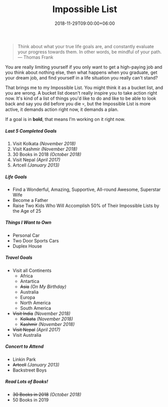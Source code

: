 ﻿---
title: Impossible List
date: 2018-11-29T09:00:00+06:00
lastmod: 2018-11-29T09:00:00+06:00
description: It’s Kind of Fun to do the Impossible!
slug: impossible-list
menu:
  - main
  - sidebar
weight: -220
comments: false
---
> Think about what your true life goals are, and constantly evaluate your progress towards them. In other words, be mindful of your path.
> — Thomas Frank

You are really limiting yourself if you only want to get a high-paying job and you think about nothing else, then what happens when you graduate, get your dream job, and find yourself in a life situation you really can't stand?

That brings me to my Impossible List. You might think it as a bucket list, and you are wrong. A bucket list doesn't really inspire you to take action right now. It's kind of a list of things you'd like to do and like to be able to look back and say you did before you die :skull:, but the Impossible List is more active, it demands action right now, it demands a plan.

If a goal is in **bold**, that means I’m working on it right now.

##### Last 5 Completed Goals
1. Visit Kolkata _(November 2018)_
2. Visit Kashmir _(November 2018)_
3. 30 Books in 2018 _(October 2018)_
4. Visit Nepal _(April 2017)_
5. Artcell _(January 2013)_

##### Life Goals
- Find a Wonderful, Amazing, Supportive, All-round Awesome, Superstar Wife
- Become a Father
- Raise Two Kids Who Will Accomplish 50% of Their Impossible Lists by the Age of 25

##### Things I Want to Own
- Personal Car
- Two Door Sports Cars
- Duplex House

##### Travel Goals
- Visit all Continents
  - Africa
  - Antartica
  - ~~Asia~~ _(On My Birthday)_
  - Australia
  - Europa
  - North America
  - South America
- ~~Visit India~~ _(November 2018)_
  - ~~Kolkata~~ _(November 2018)_
  - ~~Kashmir~~ _(November 2018)_
- ~~Visit Nepal~~ _(April 2017)_
- Visit Australia

##### Concert to Attend
- Linkin Park
- ~~Artcell~~ _(January 2013)_
- Backstreet Boys

##### Read Lots of Books!
- ~~30 Books in 2018~~ _(October 2018)_
- 50 Books in 2019
